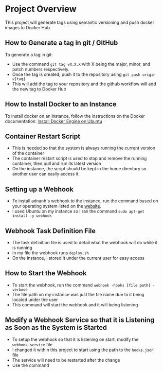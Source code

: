 # Project Overview

This project will generate tags using semantic versioning and push docker images to Docker Hub. 

## How to Generate a tag in git / GitHub

To generate a tag in git:
- Use the command `git tag vX.X.X` with X being the major, minor, and patch numbers respectively.
- Once the tag is created, push it to the repository using `git push origin v[tag]`
- This will add the tag to your repository and the github workflow will add the new tag to Docker Hub

## How to Install Docker to an Instance

To install docker on an instance, follow the instructions on the Docker documentation: [Install Docker Engine on Ubuntu](https://docs.docker.com/engine/install/ubuntu/)

## Container Restart Script

- This is needed so that the system is always running the current version of the container
- The container restart script is used to stop and remove the running container, then pull and run its latest version
- On the instance, the script should be kept in the home directory so another user can easily access it

## Setting up a Webhook

- To install adnanh's webhook to the instance, run the command based on your operating system listed on the [website](https://github.com/adnanh/webhook).
- I used Ubuntu on my instance so I ran the command `sudo apt-get install -y webhook`

## Webhook Task Definition File

- The task definition file is used to detail what the webhook will do while it is running
- In my file the webhook runs `deploy.sh`
- On the instance, I stored it under the current user for easy access

## How to Start the Webhook

- To start the webhook, run the command `webhook -hooks [file path] -verbose`
- The file path on my instance was just the file name due to it being located under the user
- This command will start the webhook and it will being listening

## Modify a Webhook Service so that it is Listening as Soon as the System is Started

- To setup the webhook so that it is listening on start, modify the `webhook.service` file
- I changed it within this project to start using the path to the `hooks.json` file
- The service will need to be restarted after the change
- Use the command 
